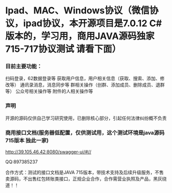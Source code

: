 # Ipad、MAC、Windows协议（微信协议，ipad协议，本开源项目是7.0.12 C#版本的，学习用，商用JAVA源码独家715-717协议测试 请看下面）


### 目前主要功能：
扫码登录，62数据登录等
获取用户信息，用户相关信息（获取、搜索、添加、修改等）
通讯录消息，消息同步等
群相关操作（创群、添加成员、删除成员、退群等）
公众号相关操作等
附件的人相关操作等

### 声明
开源的源码仅供自己学习研究使用，已删除核心部分，引起任何法律纠纷概不负责

### 商用接口文档(服务器低配置，仅供测试用，这个测试环境是java源码715版本 独此一家)
<a href="http://39.105.46.42:8080/swagger-ui/#/" target="_blank">http://39.105.46.42:8080/swagger-ui/#//</a>


QQ:897385237

合作方式：测试的接口文档是JAVA 715版本，带技术支持及后续升级服务，不售卖源码，不出售红包转账类接口，正规企业合作，合作需营业执照及产品，黑灰绕道！！ 



